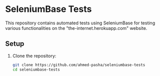 # SeleniumBase Tests

This repository contains automated tests using SeleniumBase for testing various functionalities on the "the-internet.herokuapp.com" website.

## Setup

1. Clone the repository:
   ```sh
   git clone https://github.com/ahmed-pasha/seleniumbase-tests
   cd seleniumbase-tests
